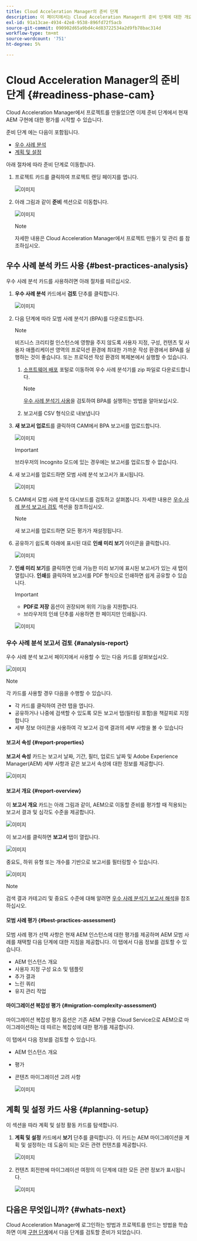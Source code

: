 ```yaml
---
title: Cloud Acceleration Manager의 준비 단계
description: 이 페이지에서는 Cloud Acceleration Manager의 준비 단계에 대한 개요를 제공합니다.
exl-id: 91a13cae-4934-42e8-9538-896fd72f5acb
source-git-commit: 090902d65a9bd4c4d83722534a2d9fb78bac314d
workflow-type: tm+mt
source-wordcount: '751'
ht-degree: 5%

---
```


# Cloud Acceleration Manager의 준비 단계 {#readiness-phase-cam}

Cloud Acceleration Manager에서 프로젝트를 만들었으면 이제 준비 단계에서 현재 AEM 구현에 대한 평가를 시작할 수 있습니다.

준비 단계 에는 다음이 포함됩니다.

* [우수 사례 분석](#best-practices-analysis)
* [계획 및 설정](#planning-setup)

아래 절차에 따라 준비 단계로 이동합니다.

1. 프로젝트 카드를 클릭하여 프로젝트 랜딩 페이지를 엽니다.

   ![이미지](/help/move-to-cloud-service/cloud-acceleration-manager/assets/cam-landing1.png)

1. 아래 그림과 같이 **준비** 섹션으로 이동합니다.

   ![이미지](/help/move-to-cloud-service/cloud-acceleration-manager/assets/readiness-1.png)

   >[!NOTE]
   >자세한 내용은 Cloud Acceleration Manager에서 프로젝트 만들기 및 관리 를 참조하십시오.

## 우수 사례 분석 카드 사용 {#best-practices-analysis}

우수 사례 분석 카드를 사용하려면 아래 절차를 따르십시오.

1. **우수 사례 분석** 카드에서 **검토** 단추를 클릭합니다.

   ![이미지](/help/move-to-cloud-service/cloud-acceleration-manager/assets/readiness-2.png)

1. 다음 단계에 따라 모범 사례 분석기 (BPA)를 다운로드합니다.

   >[!NOTE]
   >비즈니스 크리티컬 인스턴스에 영향을 주지 않도록 사용자 지정, 구성, 컨텐츠 및 사용자 애플리케이션 영역의 프로덕션 환경에 최대한 가까운 작성 환경에서 BPA를 실행하는 것이 좋습니다. 또는 프로덕션 작성 환경의 복제본에서 실행할 수 있습니다.

   1. [소프트웨어 배포](https://experience.adobe.com/#/downloads/content/software-distribution/en/aemcloud.html) 포털로 이동하여 우수 사례 분석기를 zip 파일로 다운로드합니다.

      >[!NOTE]
      >[우수 사례 분석기 사용](https://experienceleague.adobe.com/docs/experience-manager-cloud-service/moving/cloud-migration/best-practices-analyzer/using-best-practices-analyzer.html?lang=en#imp-considerations)을 검토하여 BPA를 실행하는 방법을 알아보십시오.

   1. 보고서를 CSV 형식으로 내보냅니다

1. **새 보고서 업로드**&#x200B;를 클릭하여 CAM에서 BPA 보고서를 업로드합니다.

   ![이미지](/help/move-to-cloud-service/cloud-acceleration-manager/assets/readiness-3.png)

   >[!IMPORTANT]
   >브라우저의 Incognito 모드에 있는 경우에는 보고서를 업로드할 수 없습니다.

1. 새 보고서를 업로드하면 모범 사례 분석 보고서가 표시됩니다.

   ![이미지](/help/move-to-cloud-service/cloud-acceleration-manager/assets/cam-bpareport.png)

1. CAM에서 모범 사례 분석 대시보드를 검토하고 살펴봅니다. 자세한 내용은 [우수 사례 분석 보고서 검토](#analysis-report) 섹션을 참조하십시오.

   >[!NOTE]
   >새 보고서를 업로드하면 모든 평가가 재설정됩니다.

1. 공유하기 쉽도록 아래에 표시된 대로 **인쇄 미리 보기** 아이콘을 클릭합니다.

   ![이미지](/help/move-to-cloud-service/best-practices-analyzer/assets/bpa-printpreview1.png)

1. **인쇄 미리 보기**&#x200B;를 클릭하면 인쇄 가능한 미리 보기에 표시된 보고서가 있는 새 탭이 열립니다. **인쇄**&#x200B;를 클릭하여 보고서를 PDF 형식으로 인쇄하면 쉽게 공유할 수 있습니다.

   >[!IMPORTANT]
   >* **PDF로 저장** 옵션이 권장되며 위의 기능을 지원합니다.
   >* 브라우저의 인쇄 단추를 사용하면 한 페이지만 인쇄됩니다.


   ![이미지](/help/move-to-cloud-service/best-practices-analyzer/assets/bpa-printpreview2.png)

### 우수 사례 분석 보고서 검토 {#analysis-report}

우수 사례 분석 보고서 페이지에서 사용할 수 있는 다음 카드를 살펴보십시오.

![이미지](/help/move-to-cloud-service/cloud-acceleration-manager/assets/cam-bpareport.png)

>[!NOTE]
> 각 카드를 사용할 경우 다음을 수행할 수 있습니다.
>* 각 카드를 클릭하여 관련 탭을 엽니다.
>* 공유하거나 나중에 검색할 수 있도록 모든 보고서 탭(필터링 포함)을 책갈피로 지정합니다
>* 세부 정보 아이콘을 사용하여 각 보고서 검색 결과의 세부 사항을 볼 수 있습니다


#### 보고서 속성 {#report-properties}

**보고서 속성** 카드는 보고서 날짜, 기간, 필터, 업로드 날짜 및 Adobe Experience Manager(AEM) 세부 사항과 같은 보고서 속성에 대한 정보를 제공합니다.

![이미지](/help/move-to-cloud-service/cloud-acceleration-manager/assets/report-properties.png)

#### 보고서 개요 {#report-overview}

이 **보고서 개요** 카드는 아래 그림과 같이, AEM으로 이동할 준비를 평가할 때 적용되는 보고서 결과 및 심각도 수준을 제공합니다.

![이미지](/help/move-to-cloud-service/cloud-acceleration-manager/assets/report-overview.png)

이 보고서를 클릭하면 **보고서** 탭이 열립니다.

![이미지](/help/move-to-cloud-service/cloud-acceleration-manager/assets/report-overview2.png)

중요도, 하위 유형 또는 개수를 기반으로 보고서를 필터링할 수 있습니다.

![이미지](/help/move-to-cloud-service/cloud-acceleration-manager/assets/report-overview3.png)

>[!NOTE]
>검색 결과 카테고리 및 중요도 수준에 대해 알려면 [우수 사례 분석기 보고서 해석](https://experienceleague.adobe.com/docs/experience-manager-cloud-service/moving/cloud-migration/best-practices-analyzer/using-best-practices-analyzer.html?lang=en)을 참조하십시오.

#### 모범 사례 평가 {#best-practices-assessment}

모범 사례 평가 선택 사항은 현재 AEM 인스턴스에 대한 평가를 제공하며 AEM 모범 사례를 채택할 다음 단계에 대한 지침을 제공합니다. 이 탭에서 다음 정보를 검토할 수 있습니다.

* AEM 인스턴스 개요
* 사용자 지정 구성 요소 및 템플릿
* 추가 결과
* 느린 쿼리
* 유지 관리 작업

#### 마이그레이션 복잡성 평가 {#migration-complexity-assessment}

마이그레이션 복잡성 평가 옵션은 기존 AEM 구현을 Cloud Service으로 AEM으로 마이그레이션하는 데 따르는 복잡성에 대한 평가를 제공합니다.

이 탭에서 다음 정보를 검토할 수 있습니다.

* AEM 인스턴스 개요
* 평가
* 콘텐츠 마이그레이션 고려 사항

   ![이미지](/help/move-to-cloud-service/cloud-acceleration-manager/assets/migration-complexity-1.png)

## 계획 및 설정 카드 사용 {#planning-setup}

이 섹션을 따라 계획 및 설정 활동 카드를 탐색합니다.

1. **계획 및 설정** 카드에서 **보기** 단추를 클릭합니다. 이 카드는 AEM 마이그레이션을 계획 및 설정하는 데 도움이 되는 모든 관련 컨텐츠를 제공합니다.

   ![이미지](/help/move-to-cloud-service/cloud-acceleration-manager/assets/readiness-view.png)

1. 컨텐츠 회전판에 마이그레이션 여정의 이 단계에 대한 모든 관련 정보가 표시됩니다.

   ![이미지](/help/move-to-cloud-service/cloud-acceleration-manager/assets/readiness-5-planning.png)

## 다음은 무엇입니까? {#whats-next}

Cloud Acceleration Manager에 로그인하는 방법과 프로젝트를 만드는 방법을 학습하면 이제 [구현 단계](https://experienceleague.adobe.com/docs/experience-manager-cloud-service/moving/cloud-acceleration-manager/using-cam/cam-implementation-phase.html?lang=en)에서 다음 단계를 검토할 준비가 되었습니다.
